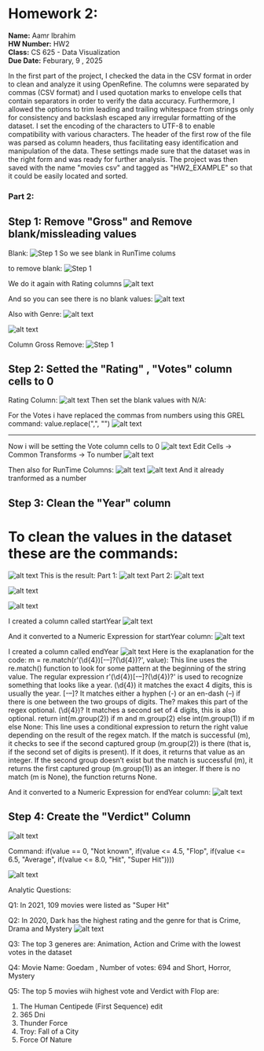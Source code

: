 # Homework 2: 
**Name:** Aamr Ibrahim  
**HW Number:** HW2  
**Class:** CS 625 - Data Visualization  
**Due Date:** Feburary, 9 , 2025



 In the first part of the project, I checked the data in the CSV format in order to  clean and analyze it using OpenRefine. The columns were separated by commas (CSV format) and  I used quotation marks to envelope cells that contain separators in order to verify the data accuracy. Furthermore,  I allowed the options to trim leading and trailing whitespace from strings only for consistency and backslash escaped any  irregular formatting of the dataset. I set the encoding of the characters to UTF-8 to enable compatibility  with various characters. The header of the first row of the file was parsed as column headers, thus  facilitating easy identification and manipulation of the data. These settings made sure that the dataset was in the right  form and was ready for further analysis. The project was then saved with the name "movies csv"  and tagged as "HW2_EXAMPLE" so that it could be easily located and sorted. 

### Part 2:

## Step 1: Remove "Gross" and Remove blank/missleading values

Blank:
![Step 1](image-23.jpg)
So we see blank in RunTime colums

to remove blank:
![Step 1](image-24.jpg)

We do it again with Rating columns 
![alt text](image-25.jpg)


And so you can see there is no blank values:
![alt text](image-26.jpg)

Also with Genre:
![alt text](image-27.jpg)

![alt text](image-28.jpg)




Column Gross Remove:
![Step 1](image-6.png)


## Step 2: Setted the "Rating" , "Votes" column cells to 0 
Rating Column:
![alt text](image-5.png)
Then set the blank values with N/A:

For the Votes i have replaced the commas from numbers using this GREL command:
value.replace(",", "")
![alt text](image-7.png)
__________________________________________________________

Now i will be setting the Vote column cells to 0 
![alt text](image-8.png)
Edit Cells -> Common Transforms -> To number
![alt text](image-9.jpg)

Then also for RunTime Columns:
![alt text](image-10.jpg)
![alt text](image-11.jpg)
And it already tranformed as a number


## Step 3: Clean the "Year" column

# To clean the values in the dataset these are the commands:
![alt text](image-14.jpg)
This is the result:
Part 1:
![alt text](image-15.jpg)
Part 2:
![alt text](image-17.jpg)

![alt text](image-16.jpg)


![alt text](image-18.jpg)

I created a column called startYear
![alt text](image-19.jpg)

And it converted to a Numeric Expression for startYear column:
![alt text](image-20.jpg)


I created a column called endYear
![alt text](image-21.jpg)
Here is the exaplanation for the code:
 m =  re.match(r'(\d{4})[-–]?(\d{4})?', value):  This line uses the re.match() function to look for some pattern at the beginning  of the string value. The regular expression  r'(\d{4})[-–]?(\d{4})?' is used to recognize something that looks like a year.   (\d{4}) it matches the exact 4 digits, this is usually the year.  [-–]? It  matches either a hyphen (-) or an en-dash (–) if there is one between  the two groups of digits. The? makes this part of the regex optional.   (\d{4})? It matches a second set of 4 digits, this is also optional.  return  int(m.group(2)) if m and m.group(2) else  int(m.group(1)) if m else None:  This line uses a conditional expression to return the right value depending on  the result of the regex match.  If the match is successful (m), it checks to see  if the second captured group (m.group(2)) is there (that is, if the second  set of digits is present). If it does, it returns that value as an integer.  If  the second group doesn’t exist but the match is successful (m), it returns the first captured group  (m.group(1)) as an integer.  If there is no match (m is  None), the function returns None.

And it converted to a Numeric Expression for endYear column:
![alt text](image-22.jpg)

## Step 4:  Create the "Verdict" Column
![alt text](image-29.jpg)

Command: 
if(value == 0, "Not known",
if(value <= 4.5, "Flop",
if(value <= 6.5, "Average",
if(value <= 8.0, "Hit",
"Super Hit"))))

![alt text](image-30.jpg)


Analytic Questions:

Q1: In 2021, 109 movies were listed as "Super Hit"

Q2: In 2020, Dark has the highest rating and the genre for that is Crime, Drama and Mystery
![alt text](image-31.jpg)

Q3: The top 3 generes are:
Animation, Action and Crime with the lowest votes in the dataset

Q4: Movie Name: Goedam , Number of votes: 694 and Short, Horror, Mystery

Q5: 
The top 5 movies wiih highest vote and Verdict with Flop are:


1. The Human Centipede (First Sequence)
edit
2. 365 Dni
3. Thunder Force  
4. Troy: Fall of a City
5. Force Of Nature













































